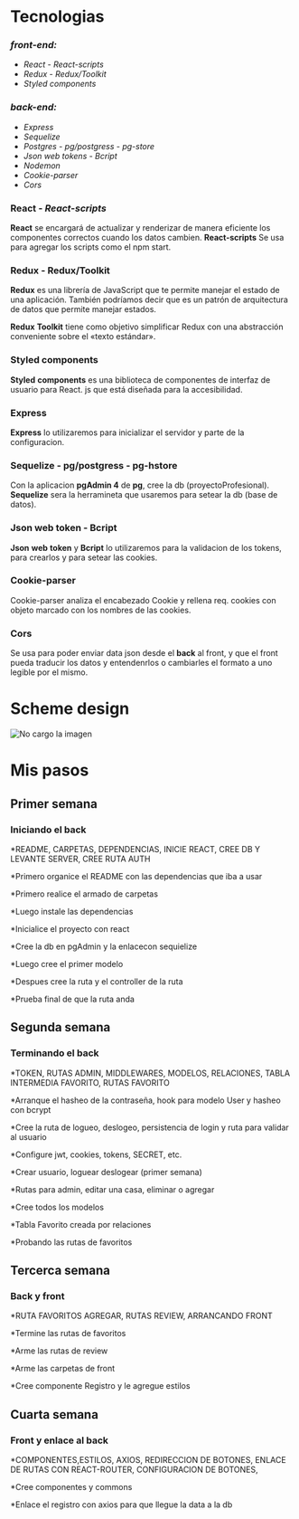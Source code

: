 # **Tecnologias**

### *front-end:*

- *React* - *React-scripts*
- *Redux* - *Redux/Toolkit*
- *Styled components*

### *back-end:*

- *Express* 
- *Sequelize* 
- *Postgres* - *pg/postgress* - *pg-store*
- *Json web tokens* - *Bcript*
- *Nodemon*
- *Cookie-parser*
- *Cors*

### **React** - *React-scripts*

**React** se encargará de actualizar y renderizar de manera eficiente los componentes correctos cuando los datos cambien.
**React-scripts** Se usa para agregar los scripts como el npm start.

### **Redux - Redux/Toolkit**

**Redux** es una librería de JavaScript que te permite manejar el estado de una aplicación. También podríamos decir que es un patrón de arquitectura de datos que permite manejar estados.

**Redux** **Toolkit** tiene como objetivo simplificar Redux con una abstracción conveniente sobre el «texto estándar».

### **Styled** **components**

**Styled** **components** es una biblioteca de componentes de interfaz de usuario para React. js que está diseñada para la accesibilidad.

### **Express**

**Express** lo utilizaremos para inicializar el servidor y parte de la configuracion.

### **Sequelize** - **pg/postgress** - **pg-hstore**

Con la aplicacion **pgAdmin 4** de **pg**, cree la db (proyectoProfesional). **Sequelize** sera la herramineta que usaremos para setear la db (base de datos).

### **Json web token** - **Bcript** 

**Json** **web** **token** y **Bcript** lo utilizaremos para la validacion de los tokens, para crearlos y para setear las cookies.

### **Cookie-parser**

Cookie-parser analiza el encabezado Cookie y rellena req. cookies con objeto marcado con los nombres de las cookies.

### **Cors**

Se usa para poder enviar data json desde el **back** al front, y que el front pueda traducir los datos y entendenrlos o cambiarles el formato a uno legible por el mismo.

# **Scheme design**

![No cargo la imagen](https://i.pinimg.com/564x/c7/07/b3/c707b3d1acab736c3c72df8539ba9e23.jpg)

# **Mis pasos**

## **Primer semana**
### Iniciando el back

*README, CARPETAS, DEPENDENCIAS, INICIE REACT, CREE DB Y LEVANTE SERVER, CREE RUTA AUTH

*Primero organice el README con las dependencias que iba a usar

*Primero realice el armado de carpetas

*Luego instale las dependencias

*Inicialice el proyecto con react

*Cree la db en pgAdmin y la enlacecon sequielize

*Luego cree el primer modelo

*Despues cree la ruta y el controller de la ruta

*Prueba final de que la ruta anda

## **Segunda semana**
### Terminando el back

*TOKEN, RUTAS ADMIN, MIDDLEWARES, MODELOS, RELACIONES, TABLA INTERMEDIA FAVORITO, RUTAS FAVORITO

*Arranque el hasheo de la contraseña, hook para modelo User y hasheo con bcrypt

*Cree la ruta de logueo, deslogeo, persistencia de login y ruta para validar al usuario

*Configure jwt, cookies, tokens, SECRET, etc.

*Crear usuario, loguear deslogear (primer semana)

*Rutas para admin, editar una casa, eliminar o agregar

*Cree todos los modelos

*Tabla Favorito creada por relaciones

*Probando las rutas de favoritos

## **Tercerca semana**
###  Back y front

*RUTA FAVORITOS AGREGAR, RUTAS REVIEW, ARRANCANDO FRONT

*Termine las rutas de favoritos

*Arme las rutas de review

*Arme las carpetas de front

*Cree componente Registro y le agregue estilos

## **Cuarta semana**
### Front y enlace al back

*COMPONENTES,ESTILOS, AXIOS, REDIRECCION DE BOTONES, ENLACE DE RUTAS CON REACT-ROUTER, CONFIGURACION DE BOTONES, 

*Cree componentes y commons

*Enlace el registro con axios para que llegue la data a la db
